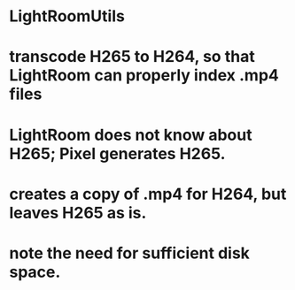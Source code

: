 # LightRoomUtils

# transcode H265 to H264, so that LightRoom can properly index .mp4 files
# LightRoom does not know about H265; Pixel generates H265.
# creates a copy of .mp4 for H264, but leaves H265 as is.
# note the need for sufficient disk space.
#

